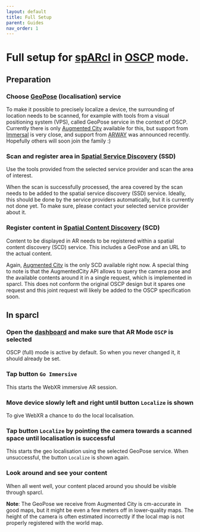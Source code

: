 ```yaml
---
layout: default
title: Full Setup
parent: Guides
nav_order: 1
---
```


# Full setup for [spARcl](https://openarcloud.github.io/sparcl/dictionary.html#sparcl) in [OSCP](https://openarcloud.github.io/sparcl/dictionary.html#oscp-mode) mode.

## Preparation
### Choose [GeoPose](/sparcl/dictionary.html#geopose) (localisation) service
To make it possible to precisely localize a device, the surrounding of location needs to be scanned, for example with tools from a visual positioning system (VPS), called GeoPose service in the context of OSCP. Currently there is only [Augmented City](https://www.augmented.city/) available for this, but support from [Immersal](https://immersal.com/) is very close, and support from [ARWAY](https://medium.com/arway/building-the-worlds-spatial-index-with-arwaykit-c97d40f31528) was announced recently. Hopefully others will soon join the family :)

### Scan and register area in [Spatial Service Discovery](/sparcl/dictionary.html#spatial-service-discovery-ssd) (SSD)
Use the tools provided from the selected service provider and scan the area of interest.

When the scan is successfully processed, the area covered by the scan needs to be added to the spatial service discovery (SSD) service. Ideally, this should be done by the service providers automatically, but it is currently not done yet. To make sure, please contact your selected service provider about it.

### Register content in [Spatial Content Discovery](/sparcl/dictionary.html#spatial-service-discovery-ssd) (SCD)
Content to be displayed in AR needs to be registered within a spatial content discovery (SCD) service. This includes a GeoPose and an URL to the actual content.

Again, [Augmented City](https://www.augmented.city/) is the only SCD available right now. 
A special thing to note is that the AugmentedCity API allows to query the camera pose and the available contents around it in a single request, which is implemented in sparcl. This does not conform the original OSCP design but it spares one request and this joint request will likely be added to the OSCP specification soon.

## In sparcl
### Open the [dashboard](/sparcl/dictionary.html#dashboard) and make sure that AR Mode `OSCP` is selected
OSCP (full) mode is active by default. So when you never changed it, it should already be set.

### Tap button `Go Immersive`
This starts the WebXR immersive AR session.

### Move device slowly left and right until button `Localize` is shown
To give WebXR a chance to do the local localisation.

### Tap button `Localize` by pointing the camera towards a scanned space until localisation is successful
This starts the geo localisation using the selected GeoPose service. When unsuccessful, the button `Localize` is shown again.

### Look around and see your content
When all went well, your content placed around you should be visible through sparcl.


**Note**: The GeoPose we receive from Augmented City is cm-accurate in good maps, but it might be even a few meters off in lower-quality maps. The height of the camera is often estimated incorrectly if the local map is not properly registered with the world map.
